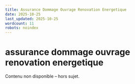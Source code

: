 ```yaml
---
title: Assurance Dommage Ouvrage Renovation Energetique
date: 2025-10-25
last_updated: 2025-10-25
wordcount: 11
robots: noindex
---
```


# assurance dommage ouvrage renovation energetique

Contenu non disponible – hors sujet.